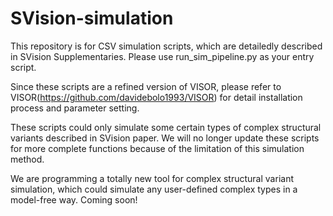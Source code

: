 # SVision-simulation

This repository is for CSV simulation scripts, which are detailedly described in SVision Supplementaries. Please use run_sim_pipeline.py as your entry script.

Since these scripts are a refined version of VISOR, please refer to VISOR(https://github.com/davidebolo1993/VISOR) for detail installation process and parameter setting.

These scripts could only simulate some certain types of complex structural variants described in SVision paper. We will no longer update these scripts for more complete functions because of the limitation of this simulation method.

We are programming a totally new tool for complex structural variant simulation, which could simulate any user-defined complex types in a model-free way. Coming soon!

